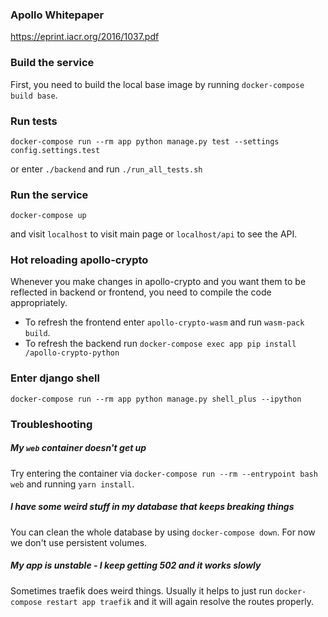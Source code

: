 ### Apollo Whitepaper

https://eprint.iacr.org/2016/1037.pdf


### Build the service

First, you need to build the local base image by running `docker-compose build base`.


### Run tests

`docker-compose run --rm app python manage.py test --settings config.settings.test`

or enter `./backend` and run `./run_all_tests.sh`


### Run the service

`docker-compose up`

and visit `localhost` to visit main page or
`localhost/api` to see the API.


### Hot reloading apollo-crypto

Whenever you make changes in apollo-crypto and you want them to be reflected in backend or frontend, you need to compile the code appropriately.

* To refresh the frontend enter `apollo-crypto-wasm` and run `wasm-pack build`.
* To refresh the backend run `docker-compose exec app pip install /apollo-crypto-python`

### Enter django shell

`docker-compose run --rm app python manage.py shell_plus --ipython`

### Troubleshooting

##### My `web` container doesn't get up
Try entering the container via
`docker-compose run --rm --entrypoint bash web` and running `yarn install`.

##### I have some weird stuff in my database that keeps breaking things
You can clean the whole database by using `docker-compose down`.
For now we don't use persistent volumes.


##### My app is unstable - I keep getting 502 and it works slowly

Sometimes traefik does weird things. Usually it helps to just run `docker-compose restart app traefik`
and it will again resolve the routes properly.
